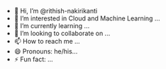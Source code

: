 - 👋 Hi, I’m @rithish-nakirikanti
- 👀 I’m interested in Cloud and Machine Learning ...
- 🌱 I’m currently learning ...
- 💞️ I’m looking to collaborate on ...
- 📫 How to reach me ...
- 😄 Pronouns: he/his...
- ⚡ Fun fact: ...

<!---
rithish-nakirikanti/rithish-nakirikanti is a ✨ special ✨ repository because its `README.md` (this file) appears on your GitHub profile.
You can click the Preview link to take a look at your changes.
--->
